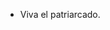 - Viva el patriarcado. 

<!---
Areuwts/Areuwts is a ✨ special ✨ repository because its `README.md` (this file) appears on your GitHub profile.
You can click the Preview link to take a look at your changes.
--->
